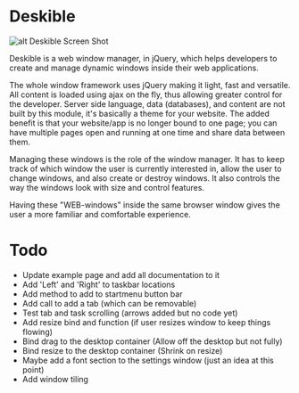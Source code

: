 # Deskible
![alt Deskible Screen Shot](https://raw.gitubusercontent.com/TheSin-/deskible/master/resources/images/logo.png "Screen Shot")

Deskible is a web window manager, in jQuery, which helps developers to create and manage dynamic windows inside their web applications.

The whole window framework uses jQuery making it light, fast and versatile. All content is loaded using ajax on the fly, thus allowing greater control for the developer.  Server side language, data (databases), and content are not built by this module, it's basically a theme for your website. The added benefit is that your website/app is no longer bound to one page; you can have multiple pages open and running at one time and share data between them.

Managing these windows is the role of the window manager. It has to keep track of which window the user is currently interested in, allow the user to change windows, and also create or destroy windows. It also controls the way the windows look with size and control features.

Having these "WEB-windows" inside the same browser window gives the user a more familiar and comfortable experience.

# Todo
* Update example page and add all documentation to it
* Add 'Left' and 'Right' to taskbar locations
* Add method to add to startmenu button bar
* Add call to add a tab (which can be removable)
* Test tab and task scrolling (arrows added but no code yet)
* Add resize bind and function (if user resizes window to keep things flowing)
* Bind drag to the desktop container (Allow off the desktop but not fully)
* Bind resize to the desktop container (Shrink on resize)
* Maybe add a font section to the settings window (just an idea at this point)
* Add window tiling
